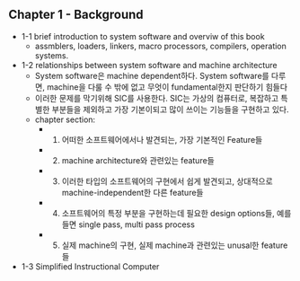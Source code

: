 ## Chapter 1 - Background
- 1-1 brief introduction to system software and overviw of this book
  - assmblers, loaders, linkers, macro processors, compilers, operation systems.
- 1-2 relationships between system software and machine architecture
  - System software은 machine dependent하다. System software를 다루면, machine을 다룰 수 밖에 없고 무엇이 fundamental한지 판단하기 힘들다
  - 이러한 문제를 막기위해 SIC를 사용한다. SIC는 가상의 컴퓨터로, 복잡하고 특별한 부분들을 제외하고 가장 기본이되고 많이 쓰이는 기능들을 구현하고 있다. 
  - chapter section:
    - 1. 어떠한 소프트웨어에서나 발견되는, 가장 기본적인 Feature들
    - 2. machine architecture와 관련있는 feature들
    - 3. 이러한 타입의 소프트웨어의 구현에서 쉽게 발견되고, 상대적으로 machine-independent한 다른 feature들 
    - 4. 소프트웨어의 특정 부분을 구현하는데 필요한 design options들, 예를들면 single pass, multi pass process
    - 5. 실제 machine의 구현, 실제 machine과 관련있는 unusal한 feature들
- 1-3 Simplified Instructional Computer 
